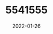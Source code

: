---
title: 5541555
date: 2022-01-26
draft: false
name: 甘城なつき
img_url: https://ae05.alicdn.com/kf/H1d2302da2cb949a493508a4d7b5fc48a4.png
original_fn: DSCF0454.jpg
tags:
- 甘城なつき

---